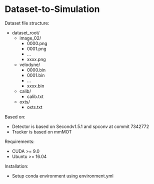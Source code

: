 # Dataset-to-Simulation

Dataset file structure:
- dataset_root/
  - image_02/
    -   0000.png
    -   0001.png
    -   ...
    -   xxxx.png
  - velodyne/
    -   0000.bin
    -   0001.bin
    -   ...
    -   xxxx.bin
  - calib/
    -   calib.txt
  - oxts/
    -   oxts.txt

Based on:
- Detector is based on Secondv1.5.1 and spconv at commit 7342772 
- Tracker is based on mmMOT

Requirements:
 - CUDA >= 9.0
 - Ubuntu >= 16.04


Installation:
 - Setup conda environment using environment.yml 

